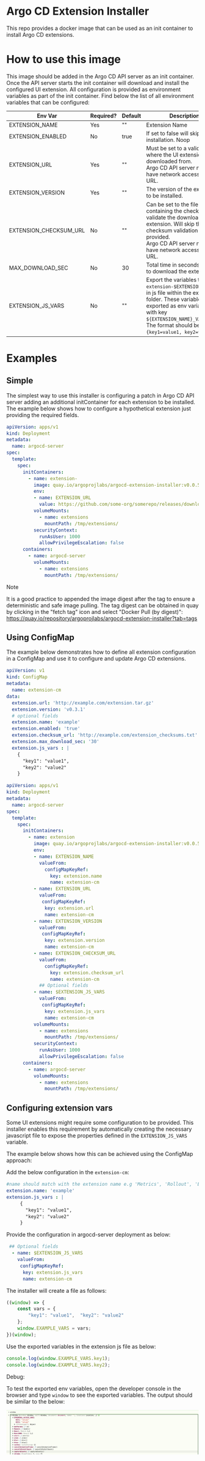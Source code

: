 # Argo CD Extension Installer

This repo provides a docker image that can be used as an init
container to install Argo CD extensions.

# How to use this image

This image should be added in the Argo CD API server as an init
container. Once the API server starts the init container will download
and install the configured UI extension. All configuration is provided
as environment variables as part of the init container. Find below the
list of all environment variables that can be configured:

| Env Var                   | Required? | Default   | Description                                                                                                                                                                                                         |
|---------------------------|----------|-----------|---------------------------------------------------------------------------------------------------------------------------------------------------------------------------------------------------------------------|
| EXTENSION_NAME            | Yes      | ""        | Extension Name                                                                                                                                                                                                      |
| EXTENSION_ENABLED         | No       | true      | If set to false will skip the installation. Noop                                                                                                                                                                    |
| EXTENSION_URL             | Yes      | ""        | Must be set to a valid URL where the UI extension can be downloaded from. <br>Argo CD API server needs to have network access to this URL.                                                                          |
| EXTENSION_VERSION         | Yes      | ""        | The version of the extension to be installed.                                                                                                                                                                       |
| EXTENSION_CHECKSUM_URL    | No       | ""        | Can be set to the file containing the checksum to validate the downloaded<br>extension. Will skip the checksum validation if not provided.<br>Argo CD API server needs to have network access to this URL.          |
| MAX_DOWNLOAD_SEC          | No       | 30        | Total time in seconds allowed to download the extension.                                                                                                                                                            |
| EXTENSION_JS_VARS      | No       | ""        | Export the variables to `extension-$EXTENSION_JS_VARS` in js file within the extension folder. These variables will be exported as env variables with key `${EXTENSION_NAME}_VARS`. <br/>The format should be `{key1=value1, key2=value2}`. |


# Examples

## Simple

The simplest way to use this installer is configuring a patch in Argo
CD API server adding an additional initContainer for each extension to
be installed. The example below shows how to configure a hypothetical
extension just providing the required fields.

```yaml
apiVersion: apps/v1
kind: Deployment
metadata:
  name: argocd-server
spec:
  template:
    spec:
      initContainers:
        - name: extension-
          image: quay.io/argoprojlabs/argocd-extension-installer:v0.0.5@sha256:27e72f047298188e2de1a73a1901013c274c4760c92f82e6e46cd5fbd0957c6b
          env:
          - name: EXTENSION_URL
            value: https://github.com/some-org/somerepo/releases/download/v0.0.1/extension.tar
          volumeMounts:
            - name: extensions
              mountPath: /tmp/extensions/
          securityContext:
            runAsUser: 1000
            allowPrivilegeEscalation: false
      containers:
        - name: argocd-server
          volumeMounts:
            - name: extensions
              mountPath: /tmp/extensions/
```

> [!NOTE]
> It is a good practice to appended the image digest after the tag to ensure a deterministic and safe image pulling.
> The tag digest can be obtained in quay by clicking in the "fetch tag" icon and select "Docker Pull (by digest)":
> https://quay.io/repository/argoprojlabs/argocd-extension-installer?tab=tags

## Using ConfigMap

The example below demonstrates how to define all extension
configuration in a ConfigMap and use it to configure and update Argo
CD extensions.

```yaml
apiVersion: v1
kind: ConfigMap
metadata:
  name: extension-cm
data:
  extension.url: 'http://example.com/extension.tar.gz'
  extension.version: 'v0.3.1'
  # optional fields
  extension.name: 'example'
  extension.enabled: 'true'
  extension.checksum_url: 'http://example.com/extension_checksums.txt'
  extension.max_download_sec: '30'
  extension.js_vars : |
    {
      "key1": "value1",
      "key2": "value2"
    }
```

```yaml
apiVersion: apps/v1
kind: Deployment
metadata:
  name: argocd-server
spec:
  template:
    spec:
      initContainers:
        - name: extension
          image: quay.io/argoprojlabs/argocd-extension-installer:v0.0.5@sha256:27e72f047298188e2de1a73a1901013c274c4760c92f82e6e46cd5fbd0957c6b
          env:
          - name: EXTENSION_NAME
            valueFrom:
              configMapKeyRef:
                key: extension.name
                name: extension-cm
          - name: EXTENSION_URL
            valueFrom:
             configMapKeyRef:
              key: extension.url
              name: extension-cm
          - name: EXTENSION_VERSION
            valueFrom:
             configMapKeyRef:
              key: extension.version
              name: extension-cm
          - name: EXTENSION_CHECKSUM_URL
            valueFrom:
              configMapKeyRef:
                key: extension.checksum_url
                name: extension-cm
            ## Optional fields
          - name: $EXTENSION_JS_VARS
            valueFrom:
             configMapKeyRef:
              key: extension.js_vars
              name: extension-cm
          volumeMounts:
            - name: extensions
              mountPath: /tmp/extensions/
          securityContext:
            runAsUser: 1000
            allowPrivilegeEscalation: false
      containers:
        - name: argocd-server
          volumeMounts:
            - name: extensions
              mountPath: /tmp/extensions/
```

## Configuring extension vars

Some UI extensions might require some configuration to be provided.
This installer enables this requirement by automatically creating the
necessary javascript file to expose the properties defined in the
`EXTENSION_JS_VARS` variable.

The example below shows how this can be achieved using the ConfigMap
approach:

Add the below configuration in the `extension-cm`:

```yaml
#name should match with the extension name e.g 'Metrics', 'Rollout', 'Ephemeral-Access'
extension.name: 'example'
extension.js_vars : |
     {
       "key1": "value1",
       "key2": "value2"
     }
```

Provide the configuration in argocd-server deployment as below:
```yaml
 ## Optional fields
  - name: $EXTENSION_JS_VARS
    valueFrom:
     configMapKeyRef:
      key: extension.js_vars
      name: extension-cm

```

The installer will create a file as follows:
```js
((window) => {
    const vars = {
        "key1": "value1",  "key2": "value2"
    };
    window.EXAMPLE_VARS = vars;
})(window);
```

Use the exported variables in the extension js file as below:
```js
console.log(window.EXAMPLE_VARS.key1);
console.log(window.EXAMPLE_VARS.key2);
```

Debug:

To test the exported env variables, open the developer console in the browser and type `window` to see the exported variables. The output should be similar to the below:

![image](./image/exported_envirnoment_variables.png)

